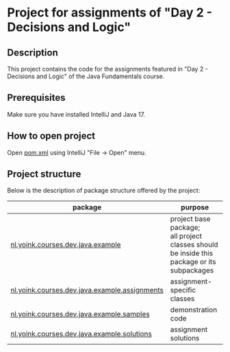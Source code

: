 # Project for assignments of "Day 2 - Decisions and Logic"

## Description

This project contains the code for the assignments featured in "Day 2 - Decisions and Logic" of the Java Fundamentals 
course.

## Prerequisites

Make sure you have installed IntelliJ and Java 17.

## How to open project

Open [pom.xml](pom.xml) using IntelliJ "File -> Open" menu.

## Project structure

Below is the description of package structure offered by the project:

| package                                                                                                      | purpose                                                                                         |
|--------------------------------------------------------------------------------------------------------------|-------------------------------------------------------------------------------------------------|
| [nl.yoink.courses.dev.java.example](docs/day-2/exercises/exercises-decisions-and-logic/src/main/java/nl/yoink/courses/dev/java/decisions)                         | project base package;<br/> all project classes should be inside this package or its subpackages |
| [nl.yoink.courses.dev.java.example.assignments](docs/day-2/exercises/exercises-decisions-and-logic/src/main/java/nl/yoink/courses/dev/java/decisions/assignments) | assignment-specific classes                                                                     |
| [nl.yoink.courses.dev.java.example.samples](docs/day-2/exercises/exercises-decisions-and-logic/src/main/java/nl/yoink/courses/dev/java/decisions/samples)         | demonstration code                                                                              |
| [nl.yoink.courses.dev.java.example.solutions](docs/day-2/exercises/exercises-decisions-and-logic/src/main/java/nl/yoink/courses/dev/java/decisions/solutions)     | assignment solutions                                                                            |
